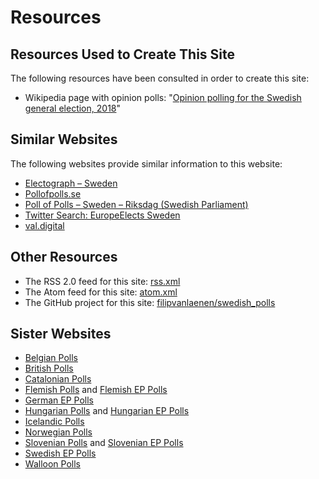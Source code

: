 # Resources

## Resources Used to Create This Site

The following resources have been consulted in order to create this site:

+ Wikipedia page with opinion polls: "[Opinion polling for the Swedish general election, 2018](https://en.wikipedia.org/wiki/Opinion_polling_for_the_Swedish_general_election,_2018)"

## Similar Websites

The following websites provide similar information to this website:

+ [Electograph – Sweden](http://www.electograph.com/search/label/Sweden)
+ [Pollofpolls.se](http://pollofpolls.se/)
+ [Poll of Polls – Sweden – Riksdag (Swedish Parliament)](https://pollofpolls.eu/SE)
+ [Twitter Search: EuropeElects Sweden](https://twitter.com/search?f=tweets&vertical=default&q=europeelects%20sweden&src=typd)
+ [val.digital](https://val.digital/)

## Other Resources

+ The RSS 2.0 feed for this site: [rss.xml](rss.xml)
+ The Atom feed for this site: [atom.xml](atom.xml)
+ The GitHub project for this site: [filipvanlaenen/swedish_polls](https://github.com/filipvanlaenen/swedish_polls)

## Sister Websites

+ [Belgian Polls](https://filipvanlaenen.github.io/belgian_polls/)
+ [British Polls](https://filipvanlaenen.github.io/british_polls/)
+ [Catalonian Polls](https://filipvanlaenen.github.io/catalonian_polls/)
+ [Flemish Polls](https://filipvanlaenen.github.io/flemish_polls/) and [Flemish EP Polls](https://filipvanlaenen.github.io/flemish_ep_polls/)
+ [German EP Polls](https://filipvanlaenen.github.io/german_ep_polls/)
+ [Hungarian Polls](https://filipvanlaenen.github.io/hungarian_polls/) and [Hungarian EP Polls](https://filipvanlaenen.github.io/hungarian_ep_polls/)
+ [Icelandic Polls](https://filipvanlaenen.github.io/icelandic_polls/)
+ [Norwegian Polls](https://filipvanlaenen.github.io/norwegian_polls/)
+ [Slovenian Polls](https://filipvanlaenen.github.io/slovenian_polls/) and [Slovenian EP Polls](https://filipvanlaenen.github.io/slovenian_ep_polls/)
+ [Swedish EP Polls](https://filipvanlaenen.github.io/swedish_ep_polls/)
+ [Walloon Polls](https://filipvanlaenen.github.io/walloon_polls/)
